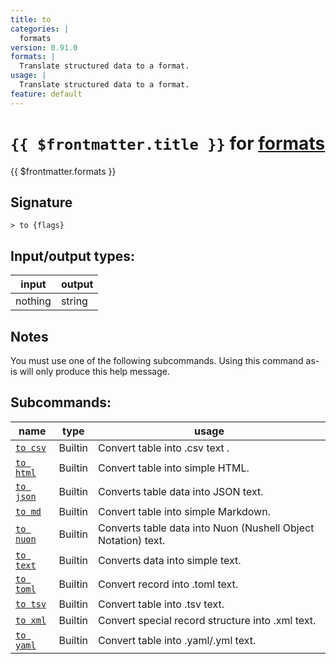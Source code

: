 ```yaml
---
title: to
categories: |
  formats
version: 0.91.0
formats: |
  Translate structured data to a format.
usage: |
  Translate structured data to a format.
feature: default
---
```

<!-- This file is automatically generated. Please edit the command in https://github.com/nushell/nushell instead. -->

# `{{ $frontmatter.title }}` for [formats](/commands/categories/formats.md)

<div class='command-title'>{{ $frontmatter.formats }}</div>

## Signature

```> to {flags} ```


## Input/output types:

| input   | output |
| ------- | ------ |
| nothing | string |

## Notes
You must use one of the following subcommands. Using this command as-is will only produce this help message.

## Subcommands:

| name                                   | type    | usage                                                         |
| -------------------------------------- | ------- | ------------------------------------------------------------- |
| [`to csv`](/commands/docs/to_csv.md)   | Builtin | Convert table into .csv text .                                |
| [`to html`](/commands/docs/to_html.md) | Builtin | Convert table into simple HTML.                               |
| [`to json`](/commands/docs/to_json.md) | Builtin | Converts table data into JSON text.                           |
| [`to md`](/commands/docs/to_md.md)     | Builtin | Convert table into simple Markdown.                           |
| [`to nuon`](/commands/docs/to_nuon.md) | Builtin | Converts table data into Nuon (Nushell Object Notation) text. |
| [`to text`](/commands/docs/to_text.md) | Builtin | Converts data into simple text.                               |
| [`to toml`](/commands/docs/to_toml.md) | Builtin | Convert record into .toml text.                               |
| [`to tsv`](/commands/docs/to_tsv.md)   | Builtin | Convert table into .tsv text.                                 |
| [`to xml`](/commands/docs/to_xml.md)   | Builtin | Convert special record structure into .xml text.              |
| [`to yaml`](/commands/docs/to_yaml.md) | Builtin | Convert table into .yaml/.yml text.                           |